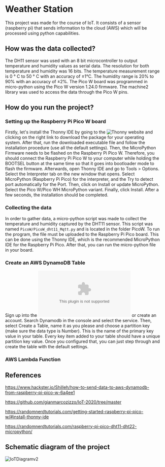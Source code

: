# Weather Station

This project was made for the course of IoT. It consists of a sensor (raspberry pi) that sends information to the cloud (AWS) which will be processed using python capabilities.

## How was the data collected?

The DH11 sensor was used with an 8 bit microcontroller to output temperature and humidity values as serial data. The resolution for both temperature and humidity was 16 bits. The temperature measurement range is 0 ° C to 50 ° C with an accuracy of ±1°C. The humidity range is 20% to 90% with an accuracy of ±2%. The Pico W board was programmed in micro-python using the Pico W version 1.24.0 firmware. The machine2 library was used to access the data through the Pico W pins.

## How do you run the project?

### Setting up the Raspberry Pi Pico W board

Firstly, let's install the Thonny IDE by going to the ![Thonny website](https://thonny.org/) and clicking on the right link to download the package for your operating system. After that, run the downloaded executable file and follow the installation procedure (use all the default settings). Then, the MicroPython Firmware needs to be flashed on the Raspberry Pi Pico W. Therefore, you should connect the Raspberry Pi Pico W to your computer while holding the BOOTSEL button at the same time so that it goes into bootloader mode to flash the firmware. Afterwards, open Thonny IDE and go to Tools > Options. Select the Interpreter tab on the new window that opens. Select MicroPython (Raspberry Pi Pico) for the interpreter, and the Try to detect port automatically for the Port. Then, click on Install or update MicroPython. Select the Pico W/Pico WH MicroPython variant. Finally, click Install. After a few seconds, the installation should be completed.

### Collecting the data

In order to gather data, a micro-python script was made to collect the temperature and humidity captured by the DHT11 sensor. This script was named `PicoW/PicoW_dht11_Mqtt.py` and is located in the folder PicoW. To run the program, the file must be uploaded to the Raspberry Pi Pico board. This can be done using the Thonny IDE, which is the recommended MicroPython IDE for the Raspberry Pi Pico. After that, you can run the micro-python file in your board.

### Create an AWS DynamoDB Table

Sign up into the ![Amazon website](aws.amamazon.com) or create an account. Search Dynamodb in the console and select the service. Then, select Create a Table, name it as you please and choose a partition key (make sure the data type is Number). This is the name of the primary key value in your table. Every key item added to your table should have a unique partition key value. Once you configured that, you can just step through and create the table with the default settings.

### AWS Lambda Function

## References

https://www.hackster.io/Shilleh/how-to-send-data-to-aws-dynamodb-from-raspberry-pi-pico-w-6a4ee1

https://github.com/gianmarcozizzo/IoT-2020/tree/master

https://randomnerdtutorials.com/getting-started-raspberry-pi-pico-w/#install-thonny-ide

https://randomnerdtutorials.com/raspberry-pi-pico-dht11-dht22-micropython/

## Schematic diagram of the project

![IoTDiagramv2](https://github.com/user-attachments/assets/025b2f39-fa44-4a02-b56c-3c6fb8fd936e)
